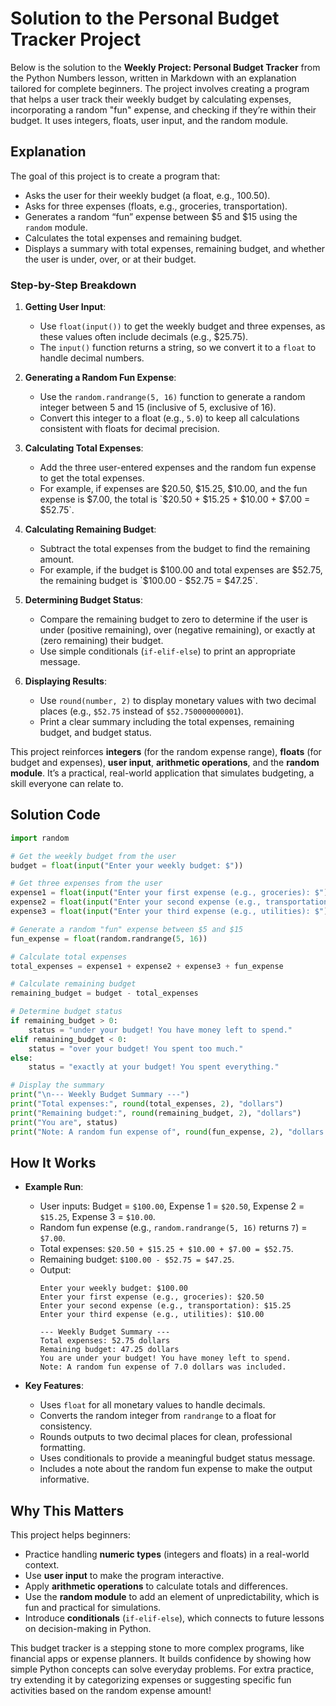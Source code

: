 # Solution to the Personal Budget Tracker Project

Below is the solution to the **Weekly Project: Personal Budget Tracker** from the Python Numbers lesson, written in Markdown with an explanation tailored for complete beginners. The project involves creating a program that helps a user track their weekly budget by calculating expenses, incorporating a random "fun" expense, and checking if they’re within their budget. It uses integers, floats, user input, and the random module.

## Explanation

The goal of this project is to create a program that:
- Asks the user for their weekly budget (a float, e.g., 100.50).
- Asks for three expenses (floats, e.g., groceries, transportation).
- Generates a random “fun” expense between $5 and $15 using the `random` module.
- Calculates the total expenses and remaining budget.
- Displays a summary with total expenses, remaining budget, and whether the user is under, over, or at their budget.

### Step-by-Step Breakdown
1. **Getting User Input**:
   - Use `float(input())` to get the weekly budget and three expenses, as these values often include decimals (e.g., $25.75).
   - The `input()` function returns a string, so we convert it to a `float` to handle decimal numbers.

2. **Generating a Random Fun Expense**:
   - Use the `random.randrange(5, 16)` function to generate a random integer between 5 and 15 (inclusive of 5, exclusive of 16).
   - Convert this integer to a float (e.g., `5.0`) to keep all calculations consistent with floats for decimal precision.

3. **Calculating Total Expenses**:
   - Add the three user-entered expenses and the random fun expense to get the total expenses.
   - For example, if expenses are $20.50, $15.25, $10.00, and the fun expense is $7.00, the total is `$20.50 + $15.25 + $10.00 + $7.00 = $52.75`.

4. **Calculating Remaining Budget**:
   - Subtract the total expenses from the budget to find the remaining amount.
   - For example, if the budget is $100.00 and total expenses are $52.75, the remaining budget is `$100.00 - $52.75 = $47.25`.

5. **Determining Budget Status**:
   - Compare the remaining budget to zero to determine if the user is under (positive remaining), over (negative remaining), or exactly at (zero remaining) their budget.
   - Use simple conditionals (`if-elif-else`) to print an appropriate message.

6. **Displaying Results**:
   - Use `round(number, 2)` to display monetary values with two decimal places (e.g., `$52.75` instead of `$52.750000000001`).
   - Print a clear summary including the total expenses, remaining budget, and budget status.

This project reinforces **integers** (for the random expense range), **floats** (for budget and expenses), **user input**, **arithmetic operations**, and the **random module**. It’s a practical, real-world application that simulates budgeting, a skill everyone can relate to.

## Solution Code

```python
import random

# Get the weekly budget from the user
budget = float(input("Enter your weekly budget: $"))

# Get three expenses from the user
expense1 = float(input("Enter your first expense (e.g., groceries): $"))
expense2 = float(input("Enter your second expense (e.g., transportation): $"))
expense3 = float(input("Enter your third expense (e.g., utilities): $"))

# Generate a random "fun" expense between $5 and $15
fun_expense = float(random.randrange(5, 16))

# Calculate total expenses
total_expenses = expense1 + expense2 + expense3 + fun_expense

# Calculate remaining budget
remaining_budget = budget - total_expenses

# Determine budget status
if remaining_budget > 0:
    status = "under your budget! You have money left to spend."
elif remaining_budget < 0:
    status = "over your budget! You spent too much."
else:
    status = "exactly at your budget! You spent everything."

# Display the summary
print("\n--- Weekly Budget Summary ---")
print("Total expenses:", round(total_expenses, 2), "dollars")
print("Remaining budget:", round(remaining_budget, 2), "dollars")
print("You are", status)
print("Note: A random fun expense of", round(fun_expense, 2), "dollars was included.")
```

## How It Works
- **Example Run**:
  - User inputs: Budget = `$100.00`, Expense 1 = `$20.50`, Expense 2 = `$15.25`, Expense 3 = `$10.00`.
  - Random fun expense (e.g., `random.randrange(5, 16)` returns `7`) = `$7.00`.
  - Total expenses: `$20.50 + $15.25 + $10.00 + $7.00 = $52.75`.
  - Remaining budget: `$100.00 - $52.75 = $47.25`.
  - Output:
    ```
    Enter your weekly budget: $100.00
    Enter your first expense (e.g., groceries): $20.50
    Enter your second expense (e.g., transportation): $15.25
    Enter your third expense (e.g., utilities): $10.00

    --- Weekly Budget Summary ---
    Total expenses: 52.75 dollars
    Remaining budget: 47.25 dollars
    You are under your budget! You have money left to spend.
    Note: A random fun expense of 7.0 dollars was included.
    ```

- **Key Features**:
  - Uses `float` for all monetary values to handle decimals.
  - Converts the random integer from `randrange` to a float for consistency.
  - Rounds outputs to two decimal places for clean, professional formatting.
  - Uses conditionals to provide a meaningful budget status message.
  - Includes a note about the random fun expense to make the output informative.

## Why This Matters
This project helps beginners:
- Practice handling **numeric types** (integers and floats) in a real-world context.
- Use **user input** to make the program interactive.
- Apply **arithmetic operations** to calculate totals and differences.
- Use the **random module** to add an element of unpredictability, which is fun and practical for simulations.
- Introduce **conditionals** (`if-elif-else`), which connects to future lessons on decision-making in Python.

This budget tracker is a stepping stone to more complex programs, like financial apps or expense planners. It builds confidence by showing how simple Python concepts can solve everyday problems. For extra practice, try extending it by categorizing expenses or suggesting specific fun activities based on the random expense amount!